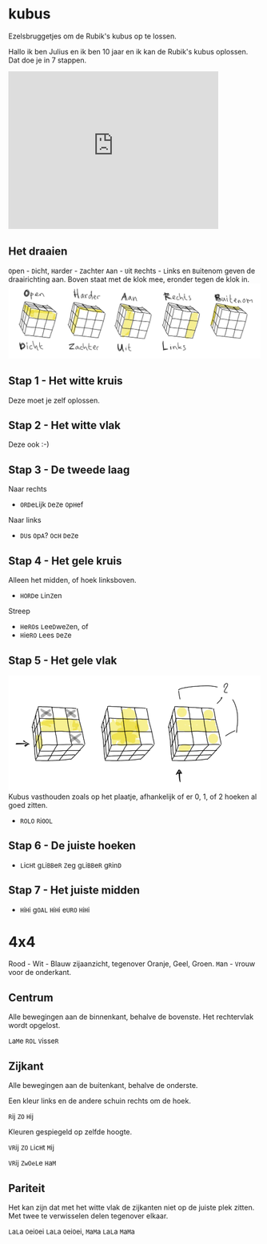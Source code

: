 # kubus

Ezelsbruggetjes om de Rubik's kubus op te lossen.

Hallo ik ben Julius en ik ben 10 jaar en ik kan de Rubik's kubus oplossen. Dat doe je in 7 stappen.

<iframe width="420" height="315" src="http://www.youtube.com/embed/xBG-Y2lBTXY" frameborder="0" allowfullscreen></iframe>

## Het draaien
`O`pen - `D`icht, `H`arder - `Z`achter `A`an - `U`it `R`echts - `L`inks en `B`uitenom geven de draairichting aan. Boven staat met de klok mee, eronder tegen de klok in.  
![](0.mnemonics.png)

## Stap 1 - Het witte kruis

Deze moet je zelf oplossen.

## Stap 2 - Het witte vlak

Deze ook :-)

## Stap 3 - De tweede laag

Naar rechts
- `ORD`e`L`ijk `D`e`Z`e `O`p`H`ef

Naar links
- `DU`s `O`p`A`? `O`c`H` `D`e`Z`e

## Stap 4 - Het gele kruis

Alleen het midden, of hoek linksboven.

- `HORD`e `L`in`Z`en

Streep

- `H`e`RO`s `L`ee`D`we`Z`en, of
- `H`ie`RO` `L`ees `D`e`Z`e  

## Stap 5 - Het gele vlak

![](5.gelevlak.png)
Kubus vasthouden zoals op het plaatje, afhankelijk of er 0, 1, of 2 hoeken al goed zitten. 

- `ROLO` `R`i`OOL`

## Stap 6 - De juiste hoeken

- `L`ic`H`t g`L`i`BB`e`R` `Z`eg g`L`i`BB`e`R` g`R`in`D`

## Stap 7 - Het juiste midden

- `H`i`H`i g`OAL` `H`i`H`i e`URO` `H`i`H`i

# 4x4

Rood - Wit - Blauw zijaanzicht, tegenover Oranje, Geel, Groen.
`M`an - `V`rouw voor de onderkant.

## Centrum

Alle bewegingen aan de binnenkant, behalve de bovenste. Het rechtervlak wordt opgelost.

`L`a`M`e `ROL` `V`isse`R`

## Zijkant

Alle bewegingen aan de buitenkant, behalve de onderste.

Een kleur links en de andere schuin rechts om de hoek.

`R`ij `ZO` `H`ij

Kleuren gespiegeld op zelfde hoogte.

`VR`ij `ZO` `L`ic`H`t `M`ij

`VR`ij `ZwOeL`e `H`a`M`

## Pariteit

Het kan zijn dat met het witte vlak de zijkanten niet op de juiste plek zitten. Met twee te verwisselen delen tegenover elkaar.

`L`a`L`a `O`ei`O`ei `L`a`L`a `O`ei`O`ei, `M`a`M`a `L`a`L`a `M`a`M`a
